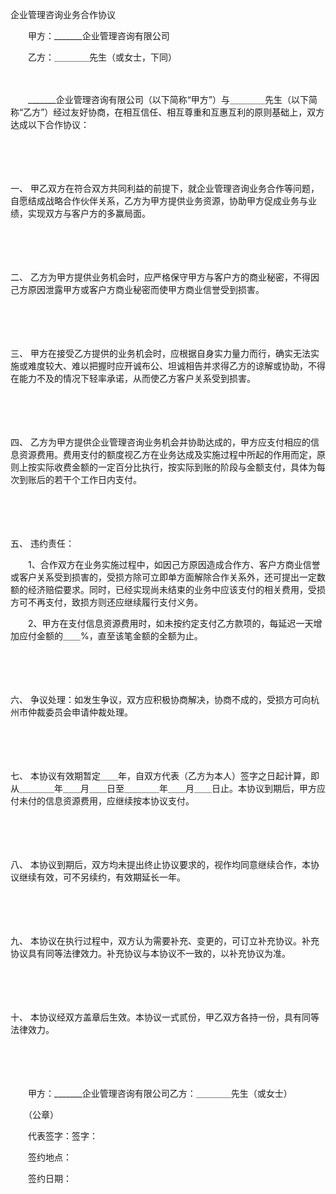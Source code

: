 



企业管理咨询业务合作协议



 

　　甲方：_______企业管理咨询有限公司

　　乙方：＿＿＿＿先生（或女士，下同）　

　　　

　　_______企业管理咨询有限公司（以下简称“甲方”）与＿＿＿＿先生（以下简称“乙方”）经过友好协商，在相互信任、相互尊重和互惠互利的原则基础上，双方达成以下合作协议：

　　

　　

一、
甲乙双方在符合双方共同利益的前提下，就企业管理咨询业务合作等问题，自愿结成战略合作伙伴关系，乙方为甲方提供业务资源，协助甲方促成业务与业绩，实现双方与客户方的多赢局面。

　　

　　

二、
乙方为甲方提供业务机会时，应严格保守甲方与客户方的商业秘密，不得因己方原因泄露甲方或客户方商业秘密而使甲方商业信誉受到损害。

　　

　　

三、
甲方在接受乙方提供的业务机会时，应根据自身实力量力而行，确实无法实施或难度较大、难以把握时应开诚布公、坦诚相告并求得乙方的谅解或协助，不得在能力不及的情况下轻率承诺，从而使乙方客户关系受到损害。

　　

　　

四、
乙方为甲方提供企业管理咨询业务机会并协助达成的，甲方应支付相应的信息资源费用。费用支付的额度视乙方在业务达成及实施过程中所起的作用而定，原则上按实际收费金额的一定百分比执行，按实际到账的阶段与金额支付，具体为每次到账后的若干个工作日内支付。

　　

　　

五、
违约责任：

　　1、合作双方在业务实施过程中，如因己方原因造成合作方、客户方商业信誉或客户关系受到损害的，受损方除可立即单方面解除合作关系外，还可提出一定数额的经济赔偿要求。同时，已经实现尚未结束的业务中应该支付的相关费用，受损方可不再支付，致损方则还应继续履行支付义务。

　　2、甲方在支付信息资源费用时，如未按约定支付乙方款项的，每延迟一天增加应付金额的＿＿%，直至该笔金额的全额为止。

　　

　　

六、
争议处理：如发生争议，双方应积极协商解决，协商不成的，受损方可向杭州市仲裁委员会申请仲裁处理。

　　

　　

七、
本协议有效期暂定＿＿年，自双方代表（乙方为本人）签字之日起计算，即从＿＿＿＿年＿＿月＿＿日至＿＿＿＿年＿＿月＿＿日止。本协议到期后，甲方应付未付的信息资源费用，应继续按本协议支付。

　　

　　

八、
本协议到期后，双方均未提出终止协议要求的，视作均同意继续合作，本协议继续有效，可不另续约，有效期延长一年。

　　

　　

九、
本协议在执行过程中，双方认为需要补充、变更的，可订立补充协议。补充协议具有同等法律效力。补充协议与本协议不一致的，以补充协议为准。

　　

　　

十、
本协议经双方盖章后生效。本协议一式贰份，甲乙双方各持一份，具有同等法律效力。　　

　　

　　

　　甲方：_______企业管理咨询有限公司乙方：＿＿＿＿先生（或女士）

　　（公章）

　　代表签字：签字：

　　签约地点：

　　签约日期：